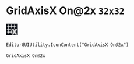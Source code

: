 # GridAxisX On@2x `32x32`
<img src="/img/GridAxisX%20On.png" width=32 height=32>

``` CSharp
EditorGUIUtility.IconContent("GridAxisX On@2x")
```
```
GridAxisX On@2x
```
